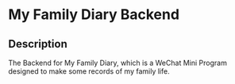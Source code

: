 # My Family Diary Backend

## Description

The Backend for My Family Diary, which is a WeChat Mini Program designed to make some records of my family life.
